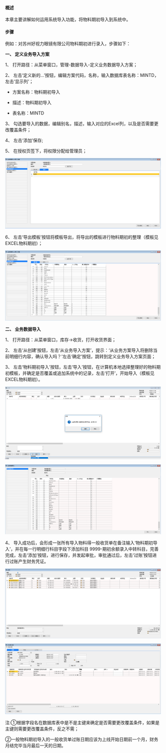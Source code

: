 #### **概述**

本章主要讲解如何运用系统导入功能，将物料期初导入到系统中。

#### **步骤**

例如：对苏州好视力眼镜有限公司物料期初进行录入，步骤如下：

**一、 定义业务导入方案**

1、 打开路径：从菜单窗口，管理-数据导入-定义业务数据导入方案；

2、 左击‘定义新的…’按钮，编辑方案代码，名称，输入数据库表名称：MINTD，左击‘显示列’；

- 方案名称：物料期初导入

- 描述：物料期初导入

- 表名称：MINTD

3、 勾选要导入的数据，编辑别名，描述，输入对应的Excel列，以及是否需要更改覆盖条件；

4、 左击‘添加’保存;

5、 在授权页签下，将权限分配给管理员；

![img](images/pz19.1.png) 

6、 左击‘导出模板’按钮将模板导出，将导出的模板进行物料期初的整理（模板见EXCEL物料期初）；

![img](images/pz19.2.png) 

**二、 业务数据导入**

1、 打开路径：从菜单窗口，库存->收货，打开收货界面；

2、 左击‘从创建’按钮，左击‘从业务导入方案’，提示：‘从业务方案导入将删除当前明细行内容，确认导入吗？’左击‘确定’按钮，跳转到定义业务导入方案页面；

3、 左击‘物料期初导入’按钮，左击‘导入’按钮，在计算机本地选择整理好的物料期初模板，并确定是否覆盖或追加系统中的记录，左击‘打开’，开始导入（模板见EXCEL物料期初）。

![img](images/pz19.3.png) 

![img](images/pz19.4.png) 

4、 导入成功后，会形成一张所有导入物料得一般收货单在备注输入‘物料期初导入’，并在每一行明细行科目字段下添加科目 9999-期初余额录入中转科目，完善完成，左击‘添加’按钮，进行保存，并发起审批，审批通过后，左击‘过账’按钮进行过账产生财务凭证。

![img](images/pz19.5.png)

![img](images/pz19.6.png)

注:①根据字段名在数据库表中是不是主键来确定是否需要更改覆盖条件，如果是主键则需要更改覆盖条件，反之不需；

②一般物料期初导入的一般收货单过账日期应该为上线开始日期前一个月，财务月结完毕当月最后一天的日期。